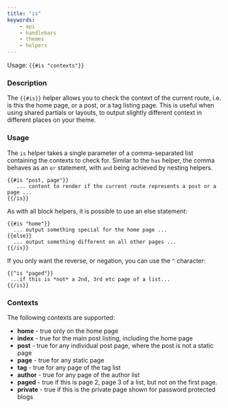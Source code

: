 ```yaml
---
title: "is"
keywords:
    - api
    - handlebars
    - themes
    - helpers
---
```


Usage: `{{#is "contexts"}}`

### Description

The `{{#is}}` helper allows you to check the context of the current route, i.e. is this the home page, or a post, or a tag listing page. This is useful when using shared partials or layouts, to output slightly different context in different places on your theme.

### Usage

The `is` helper takes a single parameter of a comma-separated list containing the contexts to check for. Similar to the `has` helper, the comma behaves as an `or` statement, with `and` being achieved by nesting helpers.

```
{{#is "post, page"}}
   ... content to render if the current route represents a post or a page ...
{{/is}}
```

As with all block helpers, it is possible to use an else statement:

```
{{#is "home"}}
  ... output something special for the home page ...
{{else}}
  ... output something different on all other pages ...
{{/is}}
```

If you only want the reverse, or negation, you can use the `^` character:

```
{{^is "paged"}}
 ...if this is *not* a 2nd, 3rd etc page of a list...
{{/is}}
```

### Contexts

The following contexts are supported:

* **home** - true only on the home page
* **index** - true for the main post listing, including the home page
* **post** - true for any individual post page, where the post is not a static page
* **page** - true for any static page
* **tag** - true for any page of the tag list
* **author** - true for any page of the author list
* **paged** - true if this is page 2, page 3 of a list, but not on the first page.
* **private** - true if this is the private page shown for password protected blogs
